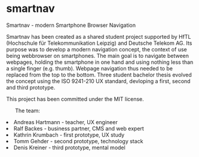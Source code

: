 # smartnav
Smartnav - modern Smartphone Browser Navigation

Smartnav has been created as a shared student project supported by HfTL (Hochschule für Telekommunikation Leipzig) and Deutsche Telekom AG. Its purpose was to develop a modern navigation concept, the context of use being webbrowser on smartphones. The main goal is to navigate between webpages, holding the smartphone in one hand and using nothing less than a single finger (e.g. thumb). Webpage navigation thus needed to be replaced from the top to the bottom. Three student bachelor thesis evolved the concept using the ISO 9241-210 UX standard, devloping a first, second and third prototype.

This project has been committed under the MIT license.

<ul>The team:</ul>
<li>Andreas Hartmann - teacher, UX engineer</li>
<li>Ralf Backes - business partner, CMS and web expert</li>
<li>Kathrin Krumbach - first prototype, UX study</li>
<li>Tomm Gehder - second prototype, technology stack</li>
<li>Denis Kreiner - third prototype, mental model</li>